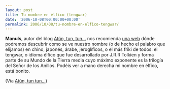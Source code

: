 ```yaml
---
layout: post
title: Tu nombre en élfico (tengwar)
date: '2006-10-08T00:00:00+00:00'
permalink: 2006/10/08/tu-nombre-en-elfico-tengwar/
---
```

<a href="http://lexiquetos.ohui.net/nombres-tengwar/"><img style="float:right; margin:0 0 10px 10px;cursor:pointer; cursor:hand;" src="http://photos1.blogger.com/blogger2/4553/2422/1600/Imagen%201.3.png" border="0" alt="" /></a><span style="font-weight:bold;">Manuls</span>, autor del blog <a href="http://manuls.inopia.net">Atún, tun, tun...</a> nos recomienda <a href="http://lexiquetos.ohui.net/">una web</a> dónde podremos descubrir como se ve nuestro nombre (o de hecho el palabro que elijamos) en chino, japonés, árabe, jeroglíficos, o el más friki de todos: el tengwar, o idioma élfico que fue desarrollado por J.R.R Tolkien y forma parte de su Mundo de la Tierra media cuyo máximo exponente es la trilogía del Señor de los Anillos. Podéis ver a mano derecha mi nombre en élfico, está bonito.

(Vía <a href="http://manuls.inopia.net/archivos/tu-nombre-en-chino-japones-tengwar">Atún, tun tun...</a>)
